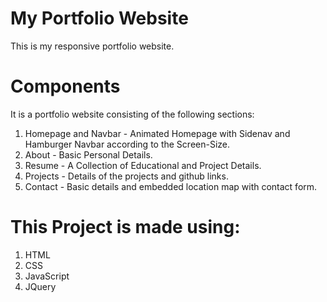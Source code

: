 # My Portfolio Website
This is my responsive portfolio website.

 # Components
 It is a portfolio website consisting of the following sections:
  1. Homepage and Navbar - Animated Homepage with Sidenav and Hamburger Navbar according to the Screen-Size.
  2. About - Basic Personal Details.
  3. Resume - A Collection of Educational and Project Details.
  4. Projects - Details of the projects and github links.
  5. Contact - Basic details and embedded location map with contact form.

# This Project is made using:
   1. HTML
   2. CSS
   3. JavaScript
   4. JQuery
